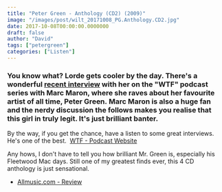 ```yaml
---
title: "Peter Green - Anthology (CD2) (2009)"
image: "/images/post/wilt_20171008_PG.Anthology.CD2.jpg"
date: 2017-10-08T00:00:00.0000000
draft: false
author: "David"
tags: ["petergreen"]
categories: ["Listen"]
---
```

### You know what? Lorde gets cooler by the day. There's a wonderful [recent interview](http://www.wtfpod.com/podcast/episode-844-lorde) with her on the "WTF" podcast series with Marc Maron, where she raves about her favourite artist of all time, Peter Green. Marc Maron is also a huge fan and the nerdy discussion the follows makes you realise that this girl in truly legit. It's just brilliant banter.

 By the way, if you get the chance, have a listen to some great interviews. He's one of the best.  [WTF - Podcast Website](http://www.wtfpod.com/)

 Any hows, I don't have to tell you how brilliant Mr. Green is, especially his Fleetwood Mac days. Still one of my greatest finds ever, this 4 CD anthology is just sensational.

-  [Allmusic.com - Review](https://www.allmusic.com/album/the-anthology-mw0000802996)